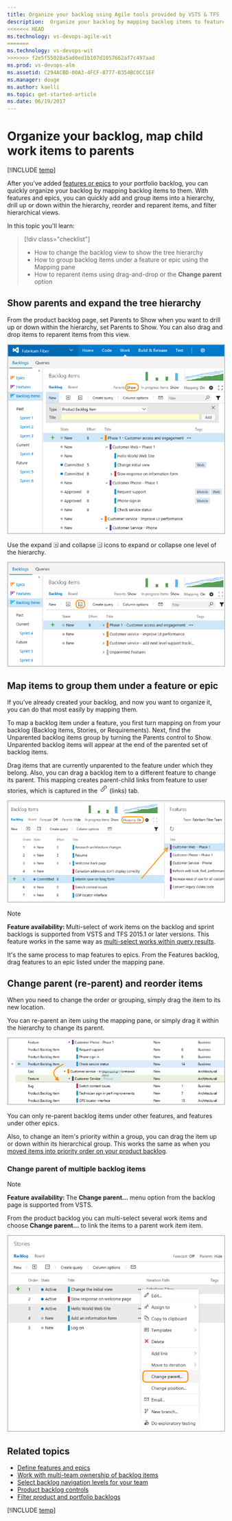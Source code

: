 ```yaml
---
title: Organize your backlog using Agile tools provided by VSTS & TFS  
description:  Organize your backlog by mapping backlog items to features, and features to epics in VSTS or the web portal for Team Foundation Server (TFS)  
<<<<<<< HEAD
ms.technology: vs-devops-agile-wit
=======
ms.technology: vs-devops-wit
>>>>>>> f2e5f55028a5ad0ed1b107d1057662af7c497aad
ms.prod: vs-devops-alm
ms.assetid: C294ACBD-00A3-4FCF-8777-B354BC0CC1EF  
ms.manager: douge
ms.author: kaelli
ms.topic: get-started-article
ms.date: 06/19/2017
--- 
```


# Organize your backlog, map child work items to parents 

[!INCLUDE [temp](../_shared/version-vsts-tfs-all-versions.md)]


After you've added [features or epics](define-features-epics.md) to your portfolio backlog, you can quickly organize your backlog by mapping backlog items to them. With features and epics, you can quickly add and group items into a hierarchy, drill up or down within the hierarchy, reorder and reparent items, and filter hierarchical views.   
 

In this topic you'll learn:  

> [!div class="checklist"] 
> * How to change the backlog view to show the tree hierarchy  
> * How to group backlog items under a feature or epic using the Mapping pane  
> * How to reparent items using drag-and-drop or the **Change parent** option       




## Show parents and expand the tree hierarchy  
From the product backlog page, set Parents to Show when you want to drill up or down within the hierarchy, set Parents to Show. You can also drag and drop items to reparent items from this view. 

<img src="_img/org-backlog-intro-show-parents-ts-new-nav.png" alt="Hierarchical view of backlogs" style="border: 2px solid #C3C3C3;" />  

Use the expand ![expand icon](../_img/icons/expand_icon.png) and collapse ![collapse icon](../_img/icons/collapse_icon.png) icons to expand or collapse one level of the hierarchy. 
  
<img src="_img/org-backlog-collapse-backlog-ts-new-nav.png" alt="Collapsed hierachical view" style="border: 2px solid #C3C3C3;" />  


<a id="mapping">  </a>

## Map items to group them under a feature or epic 
If you've already created your backlog, and now you want to organize it, you can do that most easily by mapping them.   

To map a backlog item under a feature, you first turn mapping on from your backlog (Backlog items, Stories, or Requirements). Next, find the Unparented backlog items group by turning the Parents control to Show. Unparented backlog items will appear at the end of the parented set of backlog items. 
 
Drag items that are currently unparented to the feature under which they belong. Also, you can drag a backlog item to a different feature to change its parent. This mapping creates parent-child links from feature to user stories, which is captured in the ![Links tab icon](../backlogs/_img/icon-links-tab-wi.png) (links) tab.

<img src="_img/org-backlog-map-pbi-to-feature-ts-new-nav.png" alt="Map a backlog item to a portfolio backlog work item" style="border: 2px solid #C3C3C3;" />  

>[!NOTE]  
><b>Feature availability: </b> Multi-select of work items on the backlog and sprint backlogs is supported from VSTS and TFS 2015.1 or later versions. This feature works in the same way as [multi-select works within query results](../backlogs/bulk-modify-work-items.md).   

It's the same process to map features to epics. From the Features backlog, drag features to an epic listed under the mapping pane.  

<a id="reparent">  </a>

## Change parent (re-parent) and reorder items
When you need to change the order or grouping, simply drag the item to its new location. 

You can re-parent an item using the mapping pane, or simply drag it within the hierarchy to change its parent.  

<img src="_img/ALM_OB_ReparentAnItem.png" alt="Reparent or reorder work items on a backlog" style="border: 2px solid #C3C3C3;" />  

 You can only re-parent backlog items under other features, and features under other epics. 

Also, to change an item's priority within a group, you can drag the item up or down within its hierarchical group. 
This works the same as when you [moved items into priority order on your product backlog](create-your-backlog.md).   


<a id="change-parent-option">  </a>

### Change parent of multiple backlog items 

>[!NOTE]  
><b>Feature availability: </b> The **Change parent&hellip;** menu option from the backlog page is supported from VSTS. 

From the product backlog you can multi-select several work items and choose **Change parent&hellip;** to link the items to a parent work item item. 

<img src="_img/org-backlog-change-parent.png" alt="Change parent of several backlog items" style="border: 2px solid #C3C3C3;" /> 


## Related topics  

- [Define features and epics](define-features-epics.md)
- [Work with multi-team ownership of backlog items](work-multi-team-ownership-backlogs.md)
- [Select backlog navigation levels for your team](../customize/select-backlog-navigation-levels.md)
- [Product backlog controls](product-backlog-controls.md)
- [Filter product and portfolio backlogs ](filter-backlogs.md)


[!INCLUDE [temp](../_shared/image-differences.md)]
